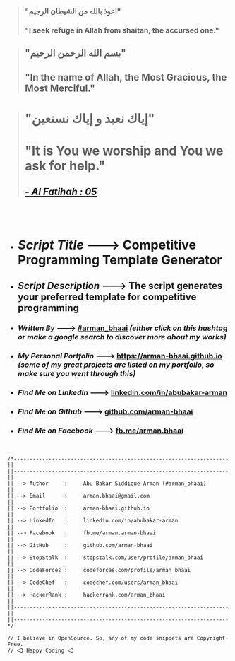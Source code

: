 > ### "اعوذ بالله من الشیطان الرجیم"
> ### "I seek refuge in Allah from shaitan, the accursed one."
 
> ## "بسم الله الرحمن الرحيم"
> ## "In the name of Allah, the Most Gracious, the Most Merciful."
 
> # "إياك نعبد و إياك نستعين"
> # "It is You we worship and You we ask for help."
> ## [*- Al Fatihah : 05*](https://quran.com/1/5?translations=20)
<br>
<br>
 
* # *Script Title* ---> **Competitive Programming Template Generator**
* ## *Script Description* ---> **The script generates your preferred template for competitive programming**
* ### *Written By* ---> **[#arman_bhaai](https://www.google.com/search?q=%23arman_bhaai&oq=%23arman_bhaai)** *(either click on this hashtag or make a google search to discover more about my works)*
* ### *My Personal Portfolio* ---> **https://arman-bhaai.github.io** *(some of my great projects are listed on my portfolio, so make sure you went through this)*
* ### *Find Me on LinkedIn* ---> **[linkedin.com/in/abubakar-arman](https://www.linkedin.com/in/abubakar-arman)**
* ### *Find Me on Github* ---> **[github.com/arman-bhaai](https://github.com/arman-bhaai)**
* ### *Find Me on Facebook* ---> **[fb.me/arman.bhaai](https://www.facebook.com/arman.bhaai)**
<br />


```text
/*--------------------------------------------------------------------||
||--------------------------------------------------------------------||
|| --> Author     :     Abu Bakar Siddique Arman (#arman_bhaai)       ||
|| --> Email      :     arman.bhaai@gmail.com                         ||
|| --> Portfolio  :     arman-bhaai.github.io                         ||
|| --> LinkedIn   :     linkedin.com/in/abubakar-arman                ||
|| --> Facebook   :     fb.me/arman.arman-bhaai                       ||
|| --> GitHub     :     github.com/arman-bhaai                        ||
|| --> StopStalk  :     stopstalk.com/user/profile/arman_bhaai        ||
|| --> CodeForces :     codeforces.com/profile/arman_bhaai            ||
|| --> CodeChef   :     codechef.com/users/arman_bhaai                ||
|| --> HackerRank :     hackerrank.com/arman_bhaai                    ||
||--------------------------------------------------------------------||
||--------------------------------------------------------------------*/

// I believe in OpenSource. So, any of my code snippets are Copyright-Free.
// <3 Happy Coding <3
```